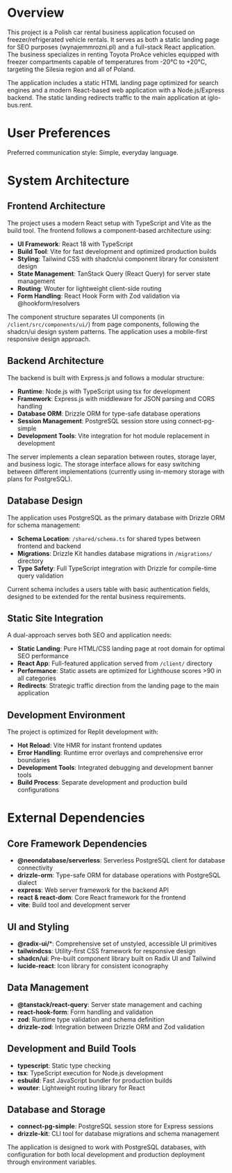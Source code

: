 # Overview

This project is a Polish car rental business application focused on freezer/refrigerated vehicle rentals. It serves as both a static landing page for SEO purposes (wynajemmrozni.pl) and a full-stack React application. The business specializes in renting Toyota ProAce vehicles equipped with freezer compartments capable of temperatures from -20°C to +20°C, targeting the Silesia region and all of Poland.

The application includes a static HTML landing page optimized for search engines and a modern React-based web application with a Node.js/Express backend. The static landing redirects traffic to the main application at iglo-bus.rent.

# User Preferences

Preferred communication style: Simple, everyday language.

# System Architecture

## Frontend Architecture

The project uses a modern React setup with TypeScript and Vite as the build tool. The frontend follows a component-based architecture using:

- **UI Framework**: React 18 with TypeScript
- **Build Tool**: Vite for fast development and optimized production builds
- **Styling**: Tailwind CSS with shadcn/ui component library for consistent design
- **State Management**: TanStack Query (React Query) for server state management
- **Routing**: Wouter for lightweight client-side routing
- **Form Handling**: React Hook Form with Zod validation via @hookform/resolvers

The component structure separates UI components (in `/client/src/components/ui/`) from page components, following the shadcn/ui design system patterns. The application uses a mobile-first responsive design approach.

## Backend Architecture

The backend is built with Express.js and follows a modular structure:

- **Runtime**: Node.js with TypeScript using tsx for development
- **Framework**: Express.js with middleware for JSON parsing and CORS handling
- **Database ORM**: Drizzle ORM for type-safe database operations
- **Session Management**: PostgreSQL session store using connect-pg-simple
- **Development Tools**: Vite integration for hot module replacement in development

The server implements a clean separation between routes, storage layer, and business logic. The storage interface allows for easy switching between different implementations (currently using in-memory storage with plans for PostgreSQL).

## Database Design

The application uses PostgreSQL as the primary database with Drizzle ORM for schema management:

- **Schema Location**: `/shared/schema.ts` for shared types between frontend and backend
- **Migrations**: Drizzle Kit handles database migrations in `/migrations/` directory
- **Type Safety**: Full TypeScript integration with Drizzle for compile-time query validation

Current schema includes a users table with basic authentication fields, designed to be extended for the rental business requirements.

## Static Site Integration

A dual-approach serves both SEO and application needs:

- **Static Landing**: Pure HTML/CSS landing page at root domain for optimal SEO performance
- **React App**: Full-featured application served from `/client/` directory
- **Performance**: Static assets are optimized for Lighthouse scores >90 in all categories
- **Redirects**: Strategic traffic direction from the landing page to the main application

## Development Environment

The project is optimized for Replit development with:

- **Hot Reload**: Vite HMR for instant frontend updates
- **Error Handling**: Runtime error overlays and comprehensive error boundaries
- **Development Tools**: Integrated debugging and development banner tools
- **Build Process**: Separate development and production build configurations

# External Dependencies

## Core Framework Dependencies

- **@neondatabase/serverless**: Serverless PostgreSQL client for database connectivity
- **drizzle-orm**: Type-safe ORM for database operations with PostgreSQL dialect
- **express**: Web server framework for the backend API
- **react & react-dom**: Core React framework for the frontend
- **vite**: Build tool and development server

## UI and Styling

- **@radix-ui/***: Comprehensive set of unstyled, accessible UI primitives
- **tailwindcss**: Utility-first CSS framework for responsive design
- **shadcn/ui**: Pre-built component library built on Radix UI and Tailwind
- **lucide-react**: Icon library for consistent iconography

## Data Management

- **@tanstack/react-query**: Server state management and caching
- **react-hook-form**: Form handling and validation
- **zod**: Runtime type validation and schema definition
- **drizzle-zod**: Integration between Drizzle ORM and Zod validation

## Development and Build Tools

- **typescript**: Static type checking
- **tsx**: TypeScript execution for Node.js development
- **esbuild**: Fast JavaScript bundler for production builds
- **wouter**: Lightweight routing library for React

## Database and Storage

- **connect-pg-simple**: PostgreSQL session store for Express sessions
- **drizzle-kit**: CLI tool for database migrations and schema management

The application is designed to work with PostgreSQL databases, with configuration for both local development and production deployment through environment variables.